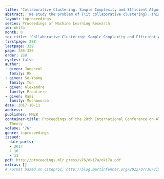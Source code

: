 ```yaml
---
title: 'Collaborative Clustering: Sample Complexity and Efficient Algorithms'
abstract: 'We study the problem of {\it collaborative clustering}. This problem is concerned with a set of items grouped into clusters that we wish to recover from ratings provided by users. The latter are also clustered, and each user rates a random but typical small number of items. The observed ratings are random variables whose distributions depend on the item and user clusters only. Unlike for collaborative filtering problems where one needs to recover both user and item clusters, here we only wish to classify items. The number of items rated by a user can be so small that anyway, estimating user clusters may be hopeless. For the collaborative clustering problem, we derive fundamental performance limits satisfied by any algorithm. Specifically, we identify the number of ratings needed to guarantee the existence of an algorithm recovering the clusters with a prescribed level of accuracy. We also propose {\sf SplitSpec}, an algorithm whose performance matches these fundamental performance limit order-wise. In turn, {\sf SplitSpec} is able to exploit, as much as this is possible, the users' structure to improve the item cluster estimates.'
layout: inproceedings
series: Proceedings of Machine Learning Research
id: ok17a
month: 0
tex_title: 'Collaborative Clustering: Sample Complexity and Efficient Algorithms'
firstpage: 288
lastpage: 329
page: 288-329
order: 288
cycles: false
author:
- given: Jungseul
  family: Ok
- given: Se-Young
  family: Yun
- given: Alexandre
  family: Proutiere
- given: Rami
  family: Mochaourab
date: 2017-10-11
address: 
publisher: PMLR
container-title: Proceedings of the 28th International Conference on Algorithmic Learning
  Theory
volume: '76'
genre: inproceedings
issued:
  date-parts:
  - 2017
  - 10
  - 11
pdf: http://proceedings.mlr.press/v76/ok17a/ok17a.pdf
extras: []
# Format based on citeproc: http://blog.martinfenner.org/2013/07/30/citeproc-yaml-for-bibliographies/
---
```


